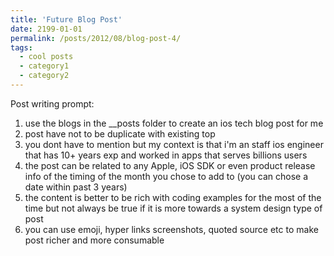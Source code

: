 ```yaml
---
title: 'Future Blog Post'
date: 2199-01-01
permalink: /posts/2012/08/blog-post-4/
tags:
  - cool posts
  - category1
  - category2
---
```


Post writing prompt:

1. use the blogs in the __posts folder to create an ios tech blog post for me
2. post have not to be duplicate with existing top
3. you dont have to mention but my context is that i'm an staff ios engineer that has 10+ years exp and worked in apps that serves billions users
4. the post can be related to any Apple, iOS SDK or even product release info of the timing of the month you chose to add to (you can chose a date within past 3 years)
5. the content is better to be rich with coding examples for the most of the time but not always be true if it is more towards a system design type of post
6. you can use emoji, hyper links screenshots, quoted source etc to make post richer and more consumable


